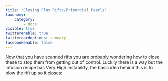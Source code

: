 ```yaml
---
title: 'Closing Flux Rifts/Primordial Pearls'
taxonomy:
    category:
        - docs
visible: true
twitterenable: true
twittercardoptions: summary
facebookenable: false
---
```


Now that you have scanned rifts you are probably wondering how to close these to stop them from getting out of control. Luckily there is a way but the infusion recipe has Very High Instability, the basic idea behind this is to blow the rift up so it closes:

